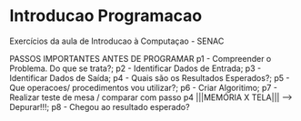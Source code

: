 # Introducao Programacao
 Exercícios da aula de Introducao à Computaçao - SENAC

PASSOS IMPORTANTES ANTES DE PROGRAMAR
p1 - Compreender o Problema. Do que se trata?; p2 - Identificar Dados de Entrada; p3 - Identificar Dados de Saída; p4 - Quais são os Resultados Esperados?; p5 - Que operacoes/ procedimentos vou utilizar?; p6 - Criar Algoritimo; p7 - Realizar teste de mesa / comparar com passo p4 |||MEMÓRIA X TELA||| --> Depurar!!!; p8 - Chegou ao resultado esperado?
